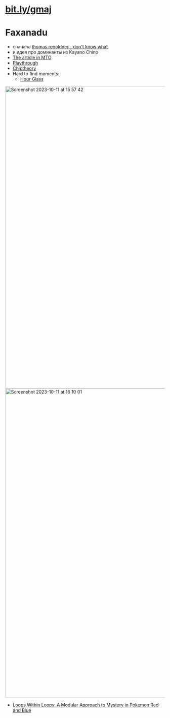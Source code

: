# [bit.ly/gmaj](https://bit.ly/gmaj)

# Faxanadu

- сначала [thomas renoldner - don't know what](https://vimeo.com/412906856)
- и идея про доминанты из Kayano Chino
- [The article in MTO](https://mtosmt.org/issues/mto.23.29.3/mto.23.29.3.cook.html)
- [Playthrough](https://www.youtube.com/watch?v=p4B2ZuY1fmY)
- [Chiptheory](https://vpavlenko.github.io/chiptheory/browse/Nintendo/Faxanadu?subtune=1)
- Hard to find moments:
   - [Hour Glass](https://youtu.be/8vEyiAs-fbY?si=BCrPxtrh7GO6TDEH&t=5486)

<img width="951" alt="Screenshot 2023-10-11 at 15 57 42" src="https://github.com/vpavlenko/study-music/assets/1491908/edbb26a8-54ea-4204-81d1-ecc032fe5643">

<img width="973" alt="Screenshot 2023-10-11 at 16 10 01" src="https://github.com/vpavlenko/study-music/assets/1491908/7d3f9b90-3fca-4475-a5aa-54b1334f895a">


- [Loops Within Loops: A Modular Approach to Mystery in Pokemon Red and Blue](https://youtu.be/VOF-SijlAU8?si=ZwoVOaMeBpuHVudu&t=430)
